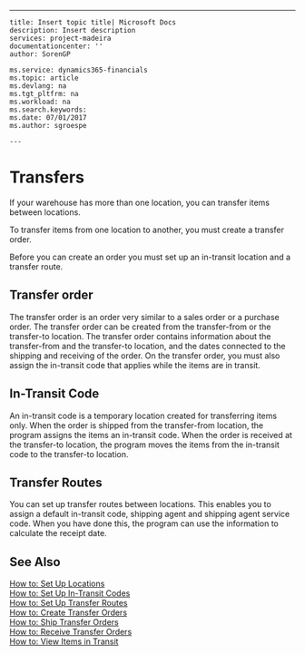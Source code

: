 ---
    title: Insert topic title| Microsoft Docs
    description: Insert description
    services: project-madeira
    documentationcenter: ''
    author: SorenGP

    ms.service: dynamics365-financials
    ms.topic: article
    ms.devlang: na
    ms.tgt_pltfrm: na
    ms.workload: na
    ms.search.keywords:
    ms.date: 07/01/2017
    ms.author: sgroespe

    ---
# Transfers
If your warehouse has more than one location, you can transfer items between locations.  
  
 To transfer items from one location to another, you must create a transfer order.  
  
 Before you can create an order you must set up an in\-transit location and a transfer route.  
  
## Transfer order  
 The transfer order is an order very similar to a sales order or a purchase order. The transfer order can be created from the transfer\-from or the transfer\-to location. The transfer order contains information about the transfer\-from and the transfer\-to location, and the dates connected to the shipping and receiving of the order. On the transfer order, you must also assign the in\-transit code that applies while the items are in transit.  
  
## In\-Transit Code  
 An in\-transit code is a temporary location created for transferring items only. When the order is shipped from the transfer\-from location, the program assigns the items an in\-transit code. When the order is received at the transfer\-to location, the program moves the items from the in\-transit code to the transfer\-to location.  
  
## Transfer Routes  
 You can set up transfer routes between locations. This enables you to assign a default in\-transit code, shipping agent and shipping agent service code. When you have done this, the program can use the information to calculate the receipt date.  
  
## See Also  
 [How to: Set Up Locations](../DesignAndEngineering/how-to-set-up-locations.md)   
 [How to: Set Up In\-Transit Codes](../DesignAndEngineering/how-to-set-up-in-transit-codes.md)   
 [How to: Set Up Transfer Routes](../DesignAndEngineering/how-to-set-up-transfer-routes.md)   
 [How to: Create Transfer Orders](../DesignAndEngineering/how-to-create-transfer-orders.md)   
 [How to: Ship Transfer Orders](../DesignAndEngineering/how-to-ship-transfer-orders.md)   
 [How to: Receive Transfer Orders](../DesignAndEngineering/how-to-receive-transfer-orders.md)   
 [How to: View Items in Transit](../DesignAndEngineering/how-to-view-items-in-transit.md)